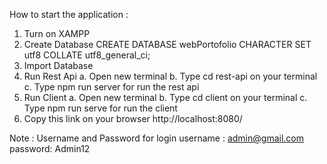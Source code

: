 How to start the application :

1. Turn on XAMPP
2. Create Database 
   CREATE DATABASE webPortofolio CHARACTER SET utf8 COLLATE utf8_general_ci;
3. Import Database
4. Run Rest Api
   a. Open new terminal
   b. Type cd rest-api on your terminal
   c. Type npm run server for run the rest api
5. Run Client
   a. Open new terminal
   b. Type cd client on your terminal
   c. Type npm run serve for run the client
6. Copy this link on your browser
   http://localhost:8080/

Note :
Username and Password for login
username : admin@gmail.com
password: Admin12
